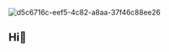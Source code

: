 



![d5c6716c-eef5-4c82-a8aa-37f46c88ee26](https://github.com/user-attachments/assets/1d6b1766-3edf-47b0-a25f-ecf2fe978fb3)

## Hi👋

<!--
**unh0lymos3s/unh0lymos3s** is a ✨ _special_ ✨ repository because its `README.md` (this file) appears on your GitHub profile.

Here are some ideas to get you started:

- 🔭 I’m currently working on ...
- 🌱 I’m currently learning ...
- 👯 I’m looking to collaborate on ...
- 🤔 I’m looking for help with ...
- 💬 Ask me about ...
- 📫 How to reach me: ...
- 😄 Pronouns: ...
- ⚡ Fun fact: ...
-->
